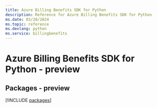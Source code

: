```yaml
---
title: Azure Billing Benefits SDK for Python
description: Reference for Azure Billing Benefits SDK for Python
ms.date: 03/28/2024
ms.topic: reference
ms.devlang: python
ms.service: billingbenefits
---
```

# Azure Billing Benefits SDK for Python - preview
## Packages - preview
[!INCLUDE [packages](billing-benefits-index.md)]